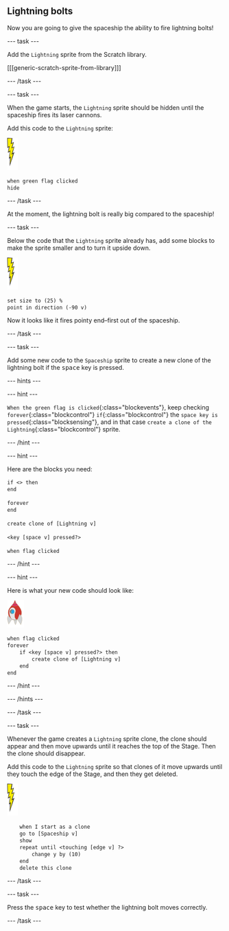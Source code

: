 ## Lightning bolts

Now you are going to give the spaceship the ability to fire lightning bolts!

--- task ---

Add the `Lightning` sprite from the Scratch library.  

[[[generic-scratch-sprite-from-library]]]

--- /task ---

--- task ---

When the game starts, the `Lightning` sprite should be hidden until the spaceship fires its laser cannons.

Add this code to the `Lightning` sprite:

![lightning sprite](images/lightning-sprite.png)

```blocks
when green flag clicked
hide
```

--- /task ---

At the moment, the lightning bolt is really big compared to the spaceship!

--- task ---

Below the code that the `Lightning` sprite already has, add some blocks to make the sprite smaller and to turn it upside down.

![lightning sprite](images/lightning-sprite.png)

```blocks
set size to (25) %
point in direction (-90 v)
```

Now it looks like it fires pointy end–first out of the spaceship.

--- /task ---

--- task ---

Add some new code to the `Spaceship` sprite to create a new clone of the lightning bolt if the <kbd>space</kbd> key is pressed.

--- hints ---

--- hint ---

`When the green flag is clicked`{:class="blockevents"}, keep checking `forever`{:class="blockcontrol"} `if`{:class="blockcontrol"} the `space key is pressed`{:class="blocksensing"}, and in that case `create a clone of the Lightning`{:class="blockcontrol"} sprite.	

--- /hint ---

--- hint ---

Here are the blocks you need:

```blocks
if <> then
end

forever
end

create clone of [Lightning v]

<key [space v] pressed?>

when flag clicked
```

--- /hint ---

--- hint ---

Here is what your new code should look like:

![rocket sprite](images/rocket-sprite.png)

```blocks
when flag clicked
forever
	if <key [space v] pressed?> then
		create clone of [Lightning v]
	end
end
```

--- /hint ---

--- /hints ---

--- /task ---

--- task ---

Whenever the game creates a `Lightning` sprite clone, the clone should appear and then move upwards until it reaches the top of the Stage. Then the clone should disappear.

Add this code to the `Lightning` sprite so that clones of it move upwards until they touch the edge of the Stage, and then they get deleted.

![lightning sprite](images/lightning-sprite.png)

```blocks
	when I start as a clone
	go to [Spaceship v]
    show
	repeat until <touching [edge v] ?>
		change y by (10)
	end
	delete this clone
```

--- /task ---

--- task ---

Press the <kbd>space</kbd> key to test whether the lightning bolt moves correctly.

--- /task ---

